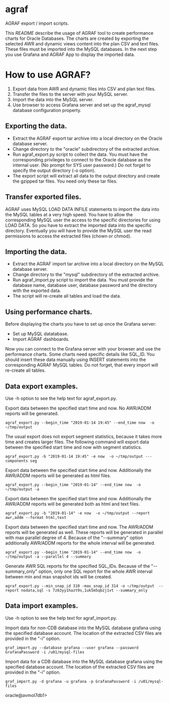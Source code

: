 # agraf
AGRAF export / import scripts.

This *README* describe the usage of AGRAF tool to create performance charts for Oracle Databases. The charts are created by exporting the selected AWR and dynamic views content into the plan CSV and text files. These files must be imported into the MySQL databases. In the next step you use Grafana and AGRAF App to display the imported data.

# How to use AGRAF? #

1. Export data from AWR and dynamic files into CSV and plan text files.
1. Transfer the files to the server with your MySQL server.
1. Import the data into the MySQL server.
1. Use browser to access Grafana server and set up the agraf_mysql database configuration property.

## Exporting the data. ##

* Extract the AGRAF export tar archive into a local directory on the Oracle database server.
* Change directory to the "oracle" subdirectory of the extracted archive.
* Run agraf_export.py script to collect the data. You must have the corresponding privileges to connect to the Oracle database as the internal user. (No prompt for SYS user password.) Do not forget to specify the output directory (-o option).
* The export script will extract all data to the output directory and create the gzipped tar files. You need only these tar files.

## Transfer exported files. ##

AGRAF uses MySQL LOAD DATA INFILE statements to import the data into the MySQL tables at a very high speed. You have to allow the corresponding MySQL user the access to the specific directories for using LOAD DATA. So you have to extract the imported data into the specific directory. Eventually you will have to provide the MySQL user the read permissions to access the extracted files (chown or chmod).

## Importing the data. ##
* Extract the AGRAF import tar archive into a local directory on the MySQL database server.
* Change directory to the "mysql" subdirectory of the extracted archive.
* Run agraf_import.py script to import the data. You must provide the database name, database user, database password and the directory with the exported data.
* The script will re-create all tables and load the data.

## Using performance charts. ##

Before displaying the charts you have to set up once the Grafana server:

* Set up MySQL datatabase.
* Import AGRAF dashboards.

Now you can connect to the Grafana server with your browser and use the performance charts. Some charts need specific details like SQL_ID. You should insert these data manually using INSERT statements into the corresponding AGRAF MySQL tables. Do not forget, that every import will re-create all tables.

## Data export examples. ##

Use -h option to see the help text for agraf_export.py.

Export data between the specified start time and now. No AWR/ADDM reports will be generated.

    agraf_export.py --begin_time "2019-01-14 19:45" --end_time now  -o ~/tmp/output

The usual export does not export segment statistics, because it takes more time and creates larger files. The following command will export data between the specified start time and now with segment statistics.

    agraf_export.py -b "2019-01-14 19:45" -e now  -o ~/tmp/output ---components seg

Export data between the specified start time and now. Additionally the AWR/ADDM reports will be generated as html files.

    agraf_export.py --begin_time "2019-01-14" --end_time now  -o ~/tmp/output -a

Export data between the specified start time and now. Additionally the AWR/ADDM reports will be generated both as html and text files.

    agraf_export.py -b "2019-01-14" -e now  -o ~/tmp/output --report awr,addm --format html,text

Export data between the specified start time and now. The AWR/ADDM reports will be generated as well. These reports will be generated in parallel with max parallel degree of 4. Because of the "--summary" option additionally AWR/ADDM reports for the whole interval will be generated.

    agraf_export.py --begin_time "2019-01-14" --end_time now  -o ~/tmp/output -a --parallel 4 --summary

Generate AWR SQL reports for the specified SQL_IDs. Because of the "--summary_only" option, only one SQL report for the whole AWR interval between min and max snapshot ids will be created.

    agraf_export.py --min_snap_id 310 -max_snap_id 314 -o ~/tmp/output  --report nodata,sql -s 7z63yy1hazt9s,1uk5m5qbzj1vt --summary_only

## Data import examples. ##

Use -h option to see the help text for agraf_import.py.

Import data for non-CDB database into the MySQL database grafana using the specified database account. The location of the extracted CSV files are provided in the "-i" option.

    graf_import.py --database grafana --user grafana --password GrafanaPassword -i /u01/mysql-files

Import data for a CDB database into the MySQL database grafana using the specified database account. The location of the extracted CSV files are provided in the "-i" option.

    graf_import.py -d grafana -u grafana -p GrafanaPassword -i /u01/mysql-files
oracle@avmol7db1> 
